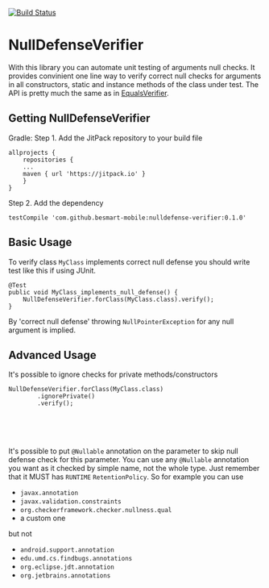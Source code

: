 [![Build Status](https://travis-ci.org/besmart-mobile/nulldefense-verifier.svg?branch=master)](https://travis-ci.org/besmart-mobile/nulldefense-verifier)
# NullDefenseVerifier
With this library you can automate unit testing of arguments null checks.
It provides convinient one line way to verify correct null checks for arguments in all constructors, static and instance methods of the class under test.
The API is pretty much the same as in [EqualsVerifier](http://jqno.nl/equalsverifier/).

## Getting NullDefenseVerifier
Gradle:
Step 1. Add the JitPack repository to your build file
```
allprojects {
    repositories {
	...
	maven { url 'https://jitpack.io' }
    }
}
```
Step 2. Add the dependency
```
testCompile 'com.github.besmart-mobile:nulldefense-verifier:0.1.0'
```

## Basic Usage
To verify class ```MyClass``` implements correct null defense you should write test like this if using JUnit.
```
@Test
public void MyClass_implements_null_defense() {
    NullDefenseVerifier.forClass(MyClass.class).verify();
}
```

By 'correct null defense' throwing ```NullPointerException``` for any null argument is implied.

## Advanced Usage
It's possible to ignore checks for private methods/constructors
```
NullDefenseVerifier.forClass(MyClass.class)
        .ignorePrivate()
        .verify();
```
<br/>
<br/>
<br/>
    

It's possible to put ```@Nullable``` annotation on the parameter to skip null defense check for this parameter.
You can use any ```@Nullable``` annotation you want as it checked by simple name, not the whole type. Just remember that it MUST has ```RUNTIME``` ```RetentionPolicy```.
So for example you can use
- ```javax.annotation```
- ```javax.validation.constraints```
- ```org.checkerframework.checker.nullness.qual```
- a custom one

but not 
- ```android.support.annotation```
- ```edu.umd.cs.findbugs.annotations```
- ```org.eclipse.jdt.annotation```
- ```org.jetbrains.annotations```
